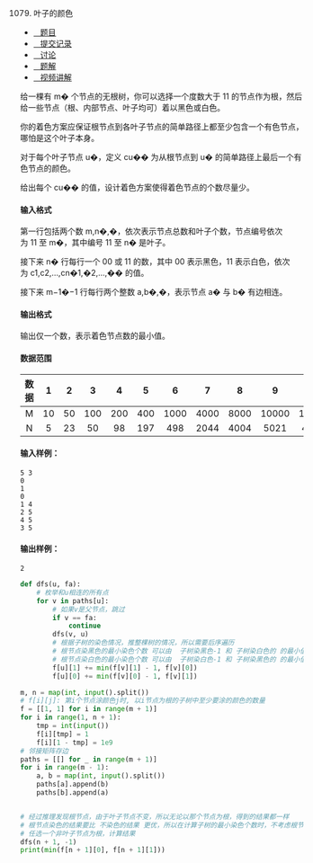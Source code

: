 1079. 叶子的颜色

-   [   题目](https://www.acwing.com/problem/content/description/1081/)
-   [   提交记录](https://www.acwing.com/problem/content/submission/1081/)
-   [   讨论](https://www.acwing.com/problem/content/discussion/index/1081/1/)
-   [   题解](https://www.acwing.com/problem/content/solution/1081/1/)
-   [   视频讲解](https://www.acwing.com/problem/content/video/1081/)

  


给一棵有 m� 个节点的无根树，你可以选择一个度数大于 11 的节点作为根，然后给一些节点（根、内部节点、叶子均可）着以黑色或白色。

你的着色方案应保证根节点到各叶子节点的简单路径上都至少包含一个有色节点，哪怕是这个叶子本身。

对于每个叶子节点 u�，定义 cu�� 为从根节点到 u� 的简单路径上最后一个有色节点的颜色。

给出每个 cu�� 的值，设计着色方案使得着色节点的个数尽量少。

#### 输入格式

第一行包括两个数 m,n�,�，依次表示节点总数和叶子个数，节点编号依次为 11 至 m�，其中编号 11 至 n� 是叶子。

接下来 n� 行每行一个 00 或 11 的数，其中 00 表示黑色，11 表示白色，依次为 c1,c2,…,cn�1,�2,…,�� 的值。

接下来 m−1�−1 行每行两个整数 a,b�,�，表示节点 a� 与 b� 有边相连。

#### 输出格式

输出仅一个数，表示着色节点数的最小值。

#### 数据范围

|  数据 |  1  |  2  |  3  |  4  |  5  |   6  |   7  |   8  |   9   |   10  |
| :-: | :-: | :-: | :-: | :-: | :-: | :--: | :--: | :--: | :---: | :---: |
|  M  |  10 |  50 | 100 | 200 | 400 | 1000 | 4000 | 8000 | 10000 | 10000 |
|  N  |  5  |  23 |  50 |  98 | 197 |  498 | 2044 | 4004 |  5021 |  4996 |

#### 输入样例：

```
5 3
0
1
0
1 4
2 5
4 5
3 5
```

#### 输出样例：

```
2
```

```py
def dfs(u, fa):
    # 枚举和u相连的所有点
    for v in paths[u]:
        # 如果v是父节点，跳过
        if v == fa:
            continue
        dfs(v, u)
        # 根据子树的染色情况，推整棵树的情况，所以需要后序遍历
        # 根节点染黑色的最小染色个数 可以由  子树染黑色-1 和 子树染白色的 的最小值转移
        # 根节点染白色的最小染色个数 可以由  子树染白色-1 和 子树染黑色的 的最小值转移
        f[u][1] += min(f[v][1] - 1, f[v][0])
        f[u][0] += min(f[v][0] - 1, f[v][1])

m, n = map(int, input().split())
# f[i][j]: 第i个节点涂颜色j时, 以i节点为根的子树中至少要涂的颜色的数量
f = [[1, 1] for i in range(m + 1)] 
for i in range(1, n + 1):
    tmp = int(input())
    f[i][tmp] = 1
    f[i][1 - tmp] = 1e9
# 邻接矩阵存边
paths = [[] for _ in range(m + 1)]
for i in range(m - 1):
    a, b = map(int, input().split())
    paths[a].append(b)
    paths[b].append(a)


# 经过推理发现根节点，由于叶子节点不变，所以无论以那个节点为根，得到的结果都一样
# 根节点染色的结果要比 不染色的结果 更优，所以在计算子树的最小染色个数时，不考虑根节点不染色的情况
# 任选一个非叶子节点为根，计算结果
dfs(n + 1, -1)
print(min(f[n + 1][0], f[n + 1][1]))

```